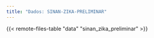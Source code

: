 ```yaml
---
title: "Dados: SINAN-ZIKA-PRELIMINAR"
---
```


{{< remote-files-table "data" "sinan_zika_preliminar" >}}
